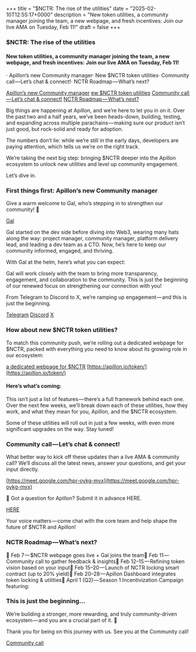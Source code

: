 +++
title = "$NCTR: The rise of the utilities"
date = "2025-02-10T12:55:17+0000"
description = "New token utilities, a community manager joining the team, a new webpage, and fresh incentives: Join our live AMA on Tuesday, Feb 11!"
draft = false
+++

### $NCTR: The rise of the utilities


#### New token utilities, a community manager joining the team, a new webpage, and fresh incentives: Join our live AMA on Tuesday, Feb 11!


· Apillon’s new Community manager· New $NCTR token utilities· Community call — Let’s chat & connect!· NCTR Roadmap — What’s next?

[Apillon’s new Community manager](#ce1c)
[ew $NCTR token utilities](#e554)
[Community call — Let’s chat & connect!](#911a)
[NCTR Roadmap — What’s next?](#3008)

Big things are happening at Apillon, and we’re here to let you in on it. Over the past two and a half years, we’ve been heads-down, building, testing, and expanding across multiple parachains — making sure our product isn’t just good, but rock-solid and ready for adoption.


The numbers don’t lie: while we’re still in the early days, developers are paying attention, which tells us we’re on the right track.


We’re taking the next big step: bringing $NCTR deeper into the Apillon ecosystem to unlock new utilities and level up community engagement.


Let’s dive in.


### First things first: Apillon’s new Community manager


Give a warm welcome to Gal, who’s stepping in to strengthen our community! 👏

[Gal](https://si.linkedin.com/in/galjakic)

Gal started on the dev side before diving into Web3, wearing many hats along the way: project manager, community manager, platform delivery lead, and leading a dev team as a CTO. Now, he’s here to keep our community informed, engaged, and thriving.


With Gal at the helm, here’s what you can expect:


Gal will work closely with the team to bring more transparency, engagement, and collaboration to the community. This is just the beginning of our renewed focus on strengthening our connection with you!


From Telegram to Discord to X, we’re ramping up engagement — and this is just the beginning.

[Telegram](https://t.me/Apillon)
[Discord](https://discord.com/invite/yX3gTw36C4)
[X](https://twitter.com/apillon)

### How about new $NCTR token utilities?


To match this community push, we’re rolling out a dedicated webpage for $NCTR, packed with everything you need to know about its growing role in our ecosystem:

[a dedicated webpage for $NCTR](http://apillon.io/token/)
[https://apillon.io/token/](https://apillon.io/token/)

#### Here’s what’s coming:


This isn’t just a list of features — there’s a full framework behind each one. Over the next few weeks, we’ll break down each of these utilities, how they work, and what they mean for you, Apillon, and the $NCTR ecosystem.


Some of these utilities will roll out in just a few weeks, with even more significant upgrades on the way. Stay tuned!


### Community call — Let’s chat & connect!


What better way to kick off these updates than a live AMA & community call? We’ll discuss all the latest news, answer your questions, and get your input directly.

[https://meet.google.com/hpr-oykg-mvx](https://meet.google.com/hpr-oykg-mvx)

💬 Got a question for Apillon? Submit it in advance HERE.

[HERE](https://docs.google.com/forms/d/1p6Y1_HVINU5gz41vD_EA_DeH081hzywBerDxoybQNF8/viewform?edit_requested=true)

Your voice matters — come chat with the core team and help shape the future of $NCTR and Apillon!


### NCTR Roadmap — What’s next?


📌 Feb 7 — $NCTR webpage goes live + Gal joins the team📌 Feb 11 — Community call to gather feedback & insights📌 Feb 12–15 — Refining token vision based on your input📌 Feb 15–20 — Launch of NCTR locking smart contract (up to 20% yield)📌 Feb 20–28 — Apillon Dashboard integrates token locking & utilities📌 April 1 (Q2) — Season 1 Incentivization Campaign featuring:


### This is just the beginning…


We’re building a stronger, more rewarding, and truly community-driven ecosystem — and you are a crucial part of it. 🚀


Thank you for being on this journey with us. See you at the Community call!

[Community call](https://meet.google.com/hpr-oykg-mvx)
